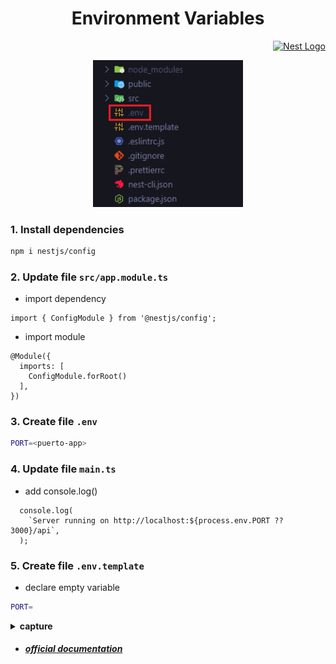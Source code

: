<h1 align="center">Environment Variables</h1>

<p align="right">
  <a href="http://nestjs.com/" target="blank"><img src="https://nestjs.com/img/logo-small.svg" width="48" alt="Nest Logo" /></a>
</p>

<p align="center">
  <img src="../../../public/assets/img/env-file.png"  width="240" alt=".env file example" />
</p>

### 1. Install dependencies

```bash
npm i nestjs/config
```

### 2. Update file `src/app.module.ts`

- import dependency

```nestjs
import { ConfigModule } from '@nestjs/config';
```

- import module

```nestjs
@Module({
  imports: [
    ConfigModule.forRoot()
  ],
})
```

### 3. Create file `.env`

```bash
PORT=<puerto-app>
```

### 4. Update file `main.ts`

- add console.log()

```nestjs
  console.log(
    `Server running on http://localhost:${process.env.PORT ?? 3000}/api`,
  );
```

### 5. Create file `.env.template`

- declare empty variable

```bash
PORT=
```

<details closed>
  <summary><b>capture</b></summary>

<br>
<p>
  <img src="../../../public/assets/img/env-var-example.png"  width="480" alt="env code example" />
</p>

</details>

- ##### [official documentation](https://docs.nestjs.com/techniques/configuration)
